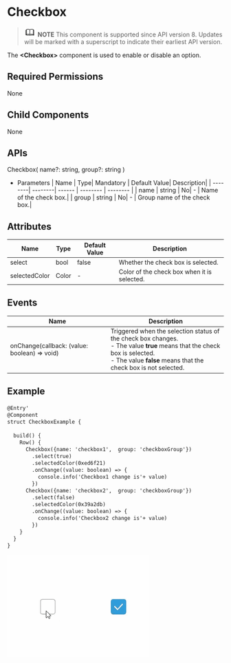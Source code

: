 # Checkbox

> ![icon-note.gif](public_sys-resources/icon-note.gif) **NOTE**
> This component is supported since API version 8. Updates will be marked with a superscript to indicate their earliest API version.


The **\<Checkbox>** component is used to enable or disable an option.

## Required Permissions

None

## Child Components

None

## APIs

Checkbox( name?: string,  group?: string )

- Parameters
  | Name | Type| Mandatory | Default Value| Description|
  | --------| --------| ------ | -------- | -------- |
  | name    | string | No| - | Name of the check box.|
  | group   | string | No| - | Group name of the check box.|


## Attributes


| Name         | Type| Default Value| Description|
| ------------- | ------- | ------ | -------- |
| select        | bool   | false | Whether the check box is selected.|
| selectedColor | Color | - | Color of the check box when it is selected.|

## Events

| Name     | Description| 
| ----------| -------- |
|onChange(callback: (value: boolean) => void) | Triggered when the selection status of the check box changes.<br>- The value **true** means that the check box is selected.<br>- The value **false** means that the check box is not selected.| 
 
## Example

```
@Entry'
@Component
struct CheckboxExample {

  build() {
    Row() {
      Checkbox({name: 'checkbox1',  group: 'checkboxGroup'})
        .select(true)
        .selectedColor(0xed6f21)
        .onChange((value: boolean) => {
          console.info('Checkbox1 change is'+ value)
        })
      Checkbox({name: 'checkbox2',  group: 'checkboxGroup'})
        .select(false)
        .selectedColor(0x39a2db)
        .onChange((value: boolean) => {
          console.info('Checkbox2 change is'+ value)
        })
    }
  }
}
```


![](figures/checkbox.gif)

